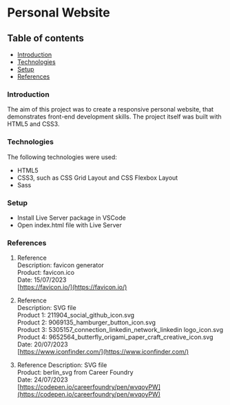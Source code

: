 # Personal Website

## Table of contents

- [Introduction](#introduction)
- [Technologies](#technologies)
- [Setup](#setup)
- [References](#references)

### Introduction

The aim of this project was to create a responsive personal website, that demonstrates front-end development skills. The project itself was built with HTML5 and CSS3.

### Technologies

The following technologies were used:

- HTML5
- CSS3, such as CSS Grid Layout and CSS Flexbox Layout
- Sass

### Setup

- Install Live Server package in VSCode
- Open index.html file with Live Server

### References

1. Reference  
   Description: favicon generator  
   Product: favicon.ico  
   Date: 15/07/2023  
   [https://favicon.io/](https://favicon.io/)

2. Reference  
   Description: SVG file  
   Product 1: 211904_social_github_icon.svg  
   Product 2: 9069135_hamburger_button_icon.svg  
   Product 3: 5305157_connection_linkedin_network_linkedin logo_icon.svg  
   Product 4: 9652564_butterfly_origami_paper_craft_creative_icon.svg  
   Date: 20/07/2023  
   [https://www.iconfinder.com/](https://www.iconfinder.com/)

3. Reference
   Description: SVG file  
   Product: berlin_svg from Career Foundry  
   Date: 24/07/2023  
   [https://codepen.io/careerfoundry/pen/wvqoyPW](https://codepen.io/careerfoundry/pen/wvqoyPW)
